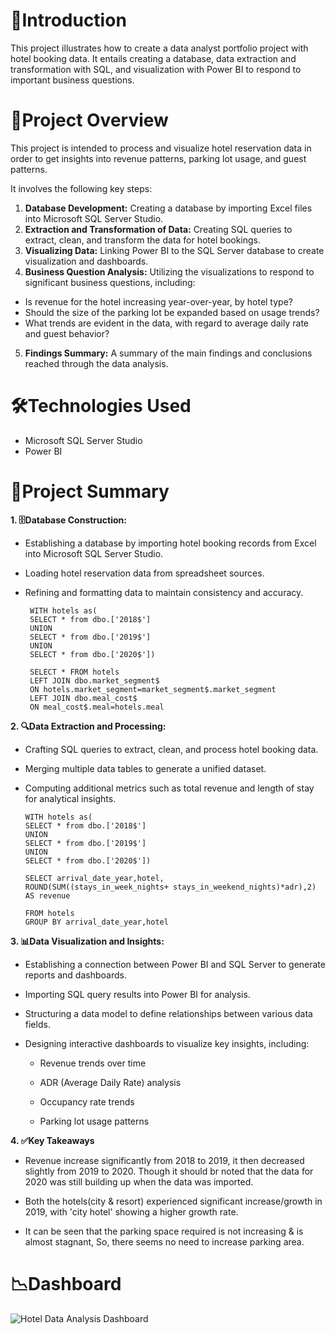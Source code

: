 # 🚀Introduction

This project illustrates how to create a data analyst portfolio project with hotel booking data. It entails creating a database, data extraction and transformation with SQL, and visualization with Power BI to respond to important business questions.

#  🏨Project Overview

This project is intended to process and visualize hotel reservation data in order to get insights into revenue patterns, parking lot usage, and guest patterns. 

It involves the following key steps:

1.  **Database Development:** Creating a database by importing Excel files into Microsoft SQL Server Studio.
2.  **Extraction and Transformation of Data:** Creating SQL queries to extract, clean, and transform the data for hotel bookings.
3.  **Visualizing Data:** Linking Power BI to the SQL Server database to create visualization and dashboards.
4.  **Business Question Analysis:** Utilizing the visualizations to respond to significant business questions, including:

* Is revenue for the hotel increasing year-over-year, by hotel type?
* Should the size of the parking lot be expanded based on usage trends?
* What trends are evident in the data, with regard to average daily rate and guest behavior?
5.  **Findings Summary:** A summary of the main findings and conclusions reached through the data analysis.

# 🛠️Technologies Used

* Microsoft SQL Server Studio
* Power BI

# 📌Project Summary
**1. 🗄️Database Construction:**
* Establishing a database by importing hotel booking records from Excel into Microsoft SQL Server Studio.

* Loading hotel reservation data from spreadsheet sources.

* Refining and formatting data to maintain consistency and accuracy.

       WITH hotels as(
       SELECT * from dbo.['2018$']
       UNION
       SELECT * from dbo.['2019$']
       UNION
       SELECT * from dbo.['2020$'])

       SELECT * FROM hotels
       LEFT JOIN dbo.market_segment$
       ON hotels.market_segment=market_segment$.market_segment
       LEFT JOIN dbo.meal_cost$
       ON meal_cost$.meal=hotels.meal

**2. 🔍Data Extraction and Processing:**

* Crafting SQL queries to extract, clean, and process hotel booking data.

* Merging multiple data tables to generate a unified dataset.

* Computing additional metrics such as total revenue and length of stay for analytical insights.

      WITH hotels as(
      SELECT * from dbo.['2018$']
      UNION
      SELECT * from dbo.['2019$']
      UNION
      SELECT * from dbo.['2020$'])

      SELECT arrival_date_year,hotel,
      ROUND(SUM((stays_in_week_nights+ stays_in_weekend_nights)*adr),2) AS revenue
    
      FROM hotels
      GROUP BY arrival_date_year,hotel

**3. 📊Data Visualization and Insights:**

* Establishing a connection between Power BI and SQL Server to generate reports and dashboards.

* Importing SQL query results into Power BI for analysis.

* Structuring a data model to define relationships between various data fields.

* Designing interactive dashboards to visualize key insights, including:

   * Revenue trends over time

   * ADR (Average Daily Rate) analysis

   * Occupancy rate trends

   * Parking lot usage patterns

**4. ✅Key Takeaways**      

* Revenue increase significantly from 2018 to 2019, it then decreased slightly from 2019 to 2020. Though it should br noted that the data for 2020 was still building up when the data was imported.
  
* Both the hotels(city & resort) experienced significant increase/growth in 2019, with 'city hotel' showing a higher growth rate.

* It can be seen that the parking space required is not increasing & is almost stagnant, So, there seems no need to increase parking area.
 
# 📉Dashboard

![Hotel Data Analysis Dashboard](https://github.com/user-attachments/assets/33c6bbf0-48d0-42d7-a91c-716f829c3092)
